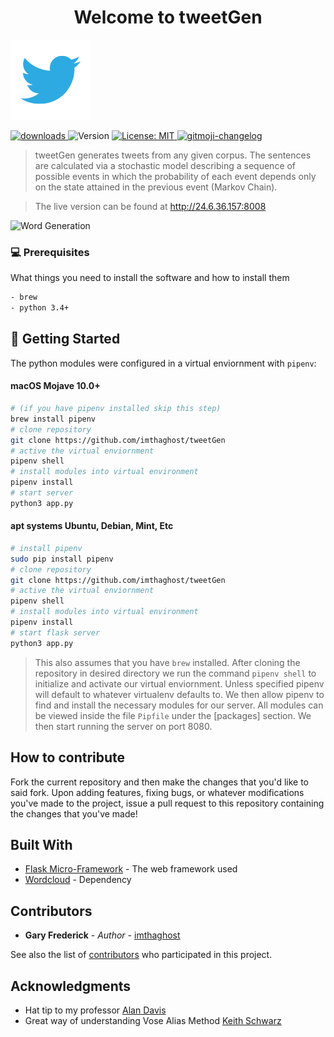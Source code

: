 <h1 align="center">Welcome to tweetGen</h1>
<a href="https://www.google.com/search?q=twitter+icon&source=lnms&tbm=isch&sa=X&ved=0ahUKEwingJCUgvPlAhWYsp4KHWpXBVYQ_AUIEigB&biw=1440&bih=788#imgrc=4-NyAF10t5J6BM:"><img src="/static/img/icon.png" title="Twitter Icon"></a>
<p>
    <a href="https://www.npmjs.com/package/readme-md-generator">
    <img alt="downloads" src="https://img.shields.io/github/contributors/imthaghost/ghostChat?color=green" target="_blank" />

  </a> 
  
  <img alt="Version" src="https://img.shields.io/badge/version-1.0-blue.svg?cacheSeconds=2592000" />
  <a href="#" target="_blank">
    <img alt="License: MIT" src="https://img.shields.io/badge/License-MIT-yellow.svg" />
  </a>
   <a href="https://github.com/imthaghost/gitmoji-changelog">
    <img src="https://img.shields.io/badge/changelog-gitmoji-brightgreen.svg" alt="gitmoji-changelog">
  </a>
  
</p>

> tweetGen generates tweets from any given corpus. The sentences are calculated via a stochastic model describing a sequence of possible events in which the probability of each event depends only on the state attained in the previous event (Markov Chain).

> The live version can be found at http://24.6.36.157:8008

![Word Generation](/static/img/gen.gif)

### 💻 Prerequisites

What things you need to install the software and how to install them

```bash
- brew
- python 3.4+
```

## 🚀 Getting Started

The python modules were configured in a virtual enviornment with `pipenv`:

#### macOS Mojave 10.0+

```bash
# (if you have pipenv installed skip this step)
brew install pipenv
# clone repository
git clone https://github.com/imthaghost/tweetGen
# active the virtual enviornment
pipenv shell
# install modules into virtual environment
pipenv install
# start server
python3 app.py
```

#### apt systems Ubuntu, Debian, Mint, Etc

```bash
# install pipenv
sudo pip install pipenv
# clone repository
git clone https://github.com/imthaghost/tweetGen
# active the virtual enviornment
pipenv shell
# install modules into virtual environment
pipenv install
# start flask server
python3 app.py
```

> This also assumes that you have `brew` installed. After cloning the repository in desired directory we run the command `pipenv shell` to initialize and activate our virtual enviornment. Unless specified pipenv will default to whatever virtualenv defaults to. We then allow pipenv to find and install the necessary modules for our server. All modules can be viewed inside the file `Pipfile` under the [packages] section. We then start running the server on port 8080.

## How to contribute

Fork the current repository and then make the changes that you'd like to said fork. Upon adding features, fixing bugs,
or whatever modifications you've made to the project, issue a pull request to this repository containing the changes that you've made!

## Built With

-   [Flask Micro-Framework](http://flask.palletsprojects.com/en/1.1.x/) - The web framework used
-   [Wordcloud](https://pypi.org/project/wordcloud/) - Dependency

## Contributors

-   **Gary Frederick** - _Author_ - [imthaghost](https://github.com/imthaghost)

See also the list of [contributors](https://github.com/imthaghost/tweetGen/contributors) who participated in this project.

## Acknowledgments

-   Hat tip to my professor [Alan Davis](https://github.com/neptunius)
-   Great way of understanding Vose Alias Method [Keith Schwarz](http://www.keithschwarz.com/darts-dice-coins/)
